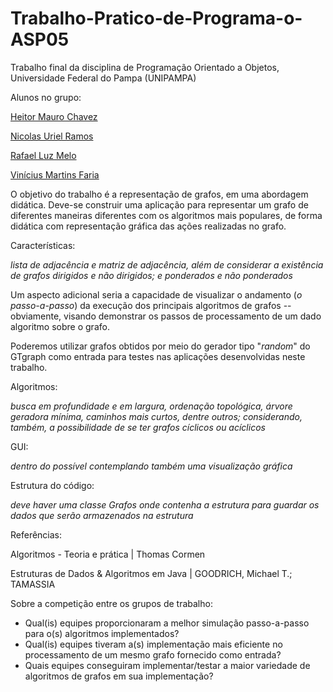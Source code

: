 # Trabalho-Pratico-de-Programa-o-ASP05

Trabalho final da disciplina de Programação Orientado a Objetos, Universidade Federal do Pampa (UNIPAMPA)

Alunos no grupo:

[Heitor Mauro Chavez](https://github.com/elcabriton)

[Nicolas Uriel Ramos](https://github.com/nicolasURamos)

[Rafael Luz Melo](https://github.com/lrafaelz)

[Vinícius Martins Faria](https://github.com/ViniciusMartinsFaria)

O objetivo do trabalho é a representação de grafos, em uma abordagem didática. Deve-se construir uma aplicação para representar um grafo de diferentes maneiras diferentes com os algoritmos mais populares, de forma didática com representação gráfica das ações realizadas no grafo.

Características:

*lista de adjacência e matriz de adjacência, além de considerar a existência de grafos dirigidos e não dirigidos; e ponderados e não ponderados*

Um aspecto adicional seria a capacidade de visualizar o andamento (*o passo-a-passo*) da execução dos principais algoritmos de grafos -- obviamente, visando demonstrar os passos de processamento de um dado algoritmo sobre o grafo.

Poderemos utilizar grafos obtidos por meio do gerador tipo "*random*" do GTgraph como entrada para testes nas aplicações desenvolvidas neste trabalho.

Algoritmos:

*busca em profundidade e em largura, ordenação topológica, árvore geradora mínima, caminhos mais curtos, dentre outros; considerando, também, a possibilidade de se ter grafos cíclicos ou acíclicos*

GUI:

*dentro do possível contemplando também uma visualização gráfica*

Estrutura do código: 

*deve haver uma classe Grafos onde contenha a estrutura para guardar os dados que serão armazenados na estrutura*

Referências:

Algoritmos - Teoria e prática | Thomas Cormen

Estruturas de Dados & Algoritmos em Java | GOODRICH, Michael T.; TAMASSIA

Sobre a competição entre os grupos de trabalho:

- Qual(is) equipes proporcionaram a melhor simulação passo-a-passo para o(s) algoritmos implementados?
- Qual(is) equipes tiveram a(s) implementação mais eficiente no processamento de um mesmo grafo fornecido como entrada?
- Quais equipes conseguiram implementar/testar a maior variedade de algoritmos de grafos em sua implementação?
